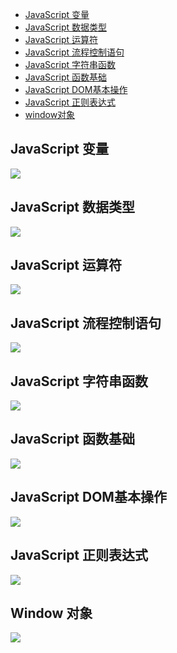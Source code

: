 * <a href="#js-00">JavaScript 变量</a>
* <a href="#js-01">JavaScript 数据类型</a>
* <a href="#js-02">JavaScript 运算符</a>
* <a href="#js-03">JavaScript 流程控制语句</a>
* <a href="#js-04">JavaScript 字符串函数</a>
* <a href="#js-05">JavaScript 函数基础</a>
* <a href="#js-06">JavaScript DOM基本操作</a>
* <a href="#js-07">JavaScript 正则表达式</a>
* <a href="#js-08">window对象</a>



## <span id="js-00">JavaScript 变量</span>

![](./思维导图_png/JavaScript变量.png)

## <span id="js-01">JavaScript 数据类型</span>

![](./思维导图_png/JavaScript数据类型.png)

## <span id="js-02">JavaScript 运算符</span>

![](./思维导图_png/JavaScript运算符.png)

## <span id="js-03">JavaScript 流程控制语句</span>

![](./思维导图_png/JavaScript流程控制语句.png)

## <span id="js-04">JavaScript 字符串函数</span>

![](./思维导图_png/JavaScript字符串函数.png)

## <span id="js-05">JavaScript 函数基础</span>

![](./思维导图_png/JavaScript函数基础.png)

## <span id="js-06">JavaScript DOM基本操作</span>

![](./思维导图_png/JavaScriptDOM基本操作.png)

## <span id="js-07">JavaScript 正则表达式</span>

![](./思维导图_png/JavaScript正则表达式.png)

## <span id="js-08">Window 对象</span>

![](./思维导图_png/window对象.png)
